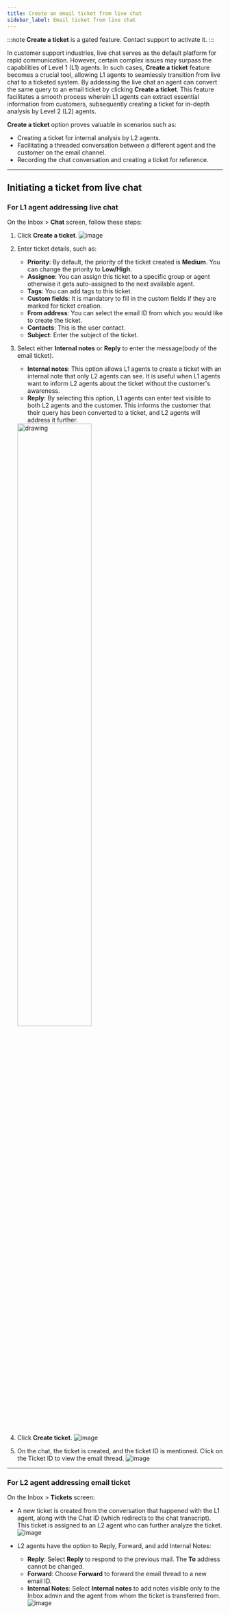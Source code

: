 ```yaml
---
title: Create an email ticket from live chat
sidebar_label: Email ticket from live chat 
---
```


:::note
**Create a ticket** is a gated feature. Contact support to activate it. 
:::

In customer support industries, live chat serves as the default platform for rapid communication. However, certain complex issues may surpass the capabilities of Level 1 (L1) agents. In such cases, **Create a ticket** feature becomes a crucial tool, allowing L1 agents to seamlessly transition from live chat to a ticketed system.
By addessing the live chat an agent can convert the same query to an email ticket by clicking **Create a ticket**.  This feature facilitates a smooth process wherein L1 agents can extract essential information from customers, subsequently creating a ticket for in-depth analysis by Level 2 (L2) agents. 

**Create a ticket** option proves valuable in scenarios such as:
- Creating a ticket for internal analysis by L2 agents.
- Facilitating a threaded conversation between a different agent and the customer on the email channel.
- Recording the chat conversation and creating a ticket for reference.

----

##  Initiating a ticket from live chat

### For L1 agent addressing live chat

On the Inbox > **Chat** screen, follow these steps:

1. Click **Create a ticket**.
    ![image](https://imgur.com/4cwvOfe.png)

2. Enter ticket details, such as: 
    - **Priority**: By default, the priority of the ticket created is **Medium**. You can change the priority to **Low/High**.  
    - **Assignee**: You can assign this ticket to a specific group or agent otherwise it gets auto-assigned to the next available agent. 
    - **Tags**: You can add tags to this ticket. 
    - **Custom fields**: It is mandatory to fill in the custom fields if they are marked for ticket creation.
    - **From address**: You can select the email ID from which you would like to create the ticket.  
    - **Contacts**: This is the user contact. 
    - **Subject**: Enter the subject of the ticket. 

3. Select either **Internal notes** or **Reply** to enter the message(body of the email ticket). 
    - **Internal notes**: This option allows L1 agents to create a ticket with an internal note that only L2 agents can see. It is useful when L1 agents want to inform L2 agents about the ticket without the customer's awareness.
    - **Reply**: By selecting this option, L1 agents can enter text visible to both L2 agents and the customer. This informs the customer that their query has been converted to a ticket, and L2 agents will address it further.
        
    <img src="https://imgur.com/QaZiHAM.png" alt="drawing" width="60%"/>


4. Click **Create ticket**. 
    ![image](https://imgur.com/vugm1d7.png)

5. On the chat, the ticket is created, and the ticket ID is mentioned. Click on the Ticket ID to view the email thread.
    ![image](https://imgur.com/h5JE1lg.png)

---

### For L2 agent addressing email ticket

On the Inbox > **Tickets** screen:

- A new ticket is created from the conversation that happened with the L1 agent, along with the Chat ID (which redirects to the chat transcript). This ticket is assigned to an L2 agent who can further analyze the ticket.
    ![image](https://imgur.com/QRrP2ep.png)

- L2 agents have the option to Reply, Forward, and add Internal Notes:
    - **Reply**: Select **Reply** to respond to the previous mail. The **To** address cannot be changed.
    - **Forward**: Choose **Forward** to forward the email thread to a new email ID.
    - **Internal Notes**: Select **Internal notes** to add notes visible only to the Inbox admin and the agent from whom the ticket is transferred from.
    ![image](https://imgur.com/fvyJHey.png)

